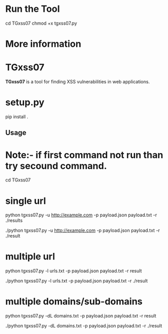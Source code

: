 
# Run the Tool

cd TGxss07
chmod +x tgxss07.py

# More information 

# TGxss07

**TGxss07** is a tool for finding XSS vulnerabilities in web applications.

# setup.py

pip install .

## Usage

# Note:- if first command not run than try secound command.

cd TGxss07

# single url

python tgxss07.py -u http://example.com -p payload.json payload.txt -r ./results

./python tgxss07.py -u http://example.com -p payload.json payload.txt  -r ./result

# multiple url

python tgxss07.py -l urls.txt -p payload.json payload.txt -r result

./python tgxss07.py -l urls.txt -p payload.json payload.txt  -r ./result

# multiple domains/sub-domains 

python tgxss07.py -dL domains.txt -p payload.json payload.txt -r result

./python tgxss07.py -dL domains.txt -p payload.json payload.txt -r ./result


